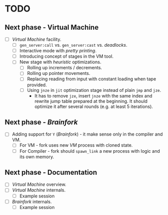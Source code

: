 # TODO

## Next phase - Virtual Machine

- [ ] *Virtual Machine* facility.
  - [ ] `gen_server:call` vs. `gen_server:cast` vs. *deadlocks*.
  - [ ] Interactive mode with *pretty printing*.
  - [ ] Introducing concept of stages in the VM tool.
  - [ ] New stage with *heuristic* optimizations.
    - [ ] Rolling up increments / decrements.
    - [ ] Rolling up pointer movements.
    - [ ] Replacing reading from input with constant loading when tape provided.
    - [ ] Using `jnze` in `jit` optimization stage instead of plain `jmp` and `jze`.
      - It has to remove `jze`, insert `jnze` with the same index and rewrite
        jump table prepared at the beginning. It should optimize it after
        several rounds (e.g. at least 5 iterations).

## Next phase - *Brainfork*

- [ ] Adding support for `Y` (*Brainfork*) - it make sense only in the compiler and VM.
  - [ ] For VM - fork uses new *VM* process with cloned state.
  - [ ] For Compiler - fork should `spawn_link` a new process with logic and its own memory.

## Next phase - Documentation

- [ ] *Virtual Machine* overview.
- [ ] *Virtual Machine* internals.
  - [ ] Example session
- [ ] *Brainfork* internals.
  - [ ] Example session
